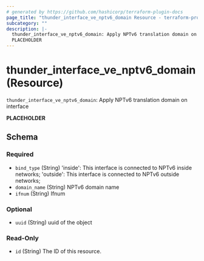 ```yaml
---
# generated by https://github.com/hashicorp/terraform-plugin-docs
page_title: "thunder_interface_ve_nptv6_domain Resource - terraform-provider-thunder"
subcategory: ""
description: |-
  thunder_interface_ve_nptv6_domain: Apply NPTv6 translation domain on interface
  PLACEHOLDER
---
```


# thunder_interface_ve_nptv6_domain (Resource)

`thunder_interface_ve_nptv6_domain`: Apply NPTv6 translation domain on interface

__PLACEHOLDER__



<!-- schema generated by tfplugindocs -->
## Schema

### Required

- `bind_type` (String) 'inside': This interface is connected to NPTv6 inside networks; 'outside': This interface is connected to NPTv6 outside networks;
- `domain_name` (String) NPTv6 domain name
- `ifnum` (String) Ifnum

### Optional

- `uuid` (String) uuid of the object

### Read-Only

- `id` (String) The ID of this resource.


